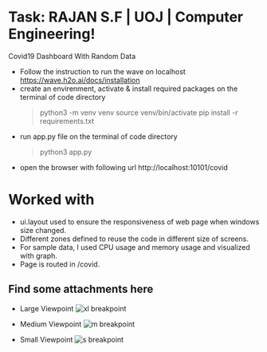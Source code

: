 # Task: RAJAN S.F | UOJ | Computer Engineering!

Covid19 Dashboard With Random Data

 - Follow the instruction to run the wave on localhost https://wave.h2o.ai/docs/installation
 - create an envirenment, activate & install required packages on the terminal of code directory
    > python3 -m venv venv
    > source venv/bin/activate
    > pip install -r requirements.txt
 - run app.py file on the terminal of code directory
    > python3 app.py
 - open the browser with following url http://localhost:10101/covid

# Worked with
 - ui.layout used to ensure the responsiveness of web page when windows size changed.
 - Different zones defined to reuse the code in different size of screens.
 - For sample data, I used CPU usage and memory usage and visualized with graph.
 - Page is routed in /covid.

## Find some attachments here



 - Large Viewpoint 
 ![xl breakpoint](https://tlgur.com/d/8e0xmwN4)

- Medium Viewpoint
![m breakpoint](https://tlgur.com/d/GdX03yrG)

- Small Viewpoint
![s breakpoint](https://tlgur.com/d/GZ3PlkOg)
